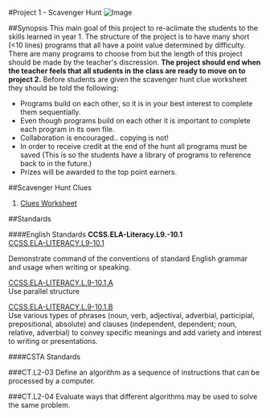 #Project 1 - Scavenger Hunt
![Image](http://i.imgur.com/N7dzgjo.png)

##Synopsis
This main goal of this project to re-aclimate the students to the skills learned in year 1. The structure of the project is to have many short (<10 lines) programs that all have a point value determined by difficulty. There are many programs to choose from but the length of this project should be made by the teacher's discression. **The project should end when the teacher feels that all students in the class are ready to move on to project 2.** Before students are given the scavenger hunt clue worksheet they should be told the following:

 * Programs build on each other, so it is in your best interest to complete them sequentially.
 * Even though programs build on each other it is important to complete each program in its own file. 
 * Collaboration is encouraged.. copying is not!
 * In order to receive credit at the end of the hunt all programs must be saved (This is so the students have a library of programs to reference back to in the future.)   
* Prizes will be awarded to the top point earners.

##Scavenger Hunt Clues

1. [Clues Worksheet](clues/README.md)

##Standards

####English Standards
**CCSS.ELA-Literacy.L9.-10.1**  
[CCSS.ELA-LITERACY.L9-10.1](http://www.corestandards.org/ELA-Literacy/L/9-10/1/)

Demonstrate command of the conventions of standard English grammar and usage when writing or speaking.

[CCSS.ELA-LITERACY.L.9-10.1.A](http://www.corestandards.org/ELA-Literacy/L/9-10/1/a/)  
Use parallel structure

[CCSS.ELA-LITERACY.L.9-10.1.B](http://www.corestandards.org/ELA-Literacy/L/9-10/1/b/)  
Use various types of phrases (noun, verb, adjectival, adverbial, participial, prepositional, absolute) and clauses (independent, dependent; noun, relative, adverbial) to convey specific meanings and add variety and interest to writing or presentations.

####CSTA Standards

###CT.L2-03
Define an algorithm as a sequence of instructions that can be processed by a computer. 

###CT.L2-04
Evaluate ways that different algorithms may be used to solve the same problem. 


